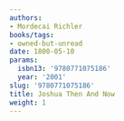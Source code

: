 ```yaml
---
authors:
- Mordecai Richler
books/tags:
- owned-but-unread
date: 1800-05-10
params:
  isbn13: '9780771075186'
  year: '2001'
slug: '9780771075186'
title: Joshua Then And Now
weight: 1
---
```


<!--more-->